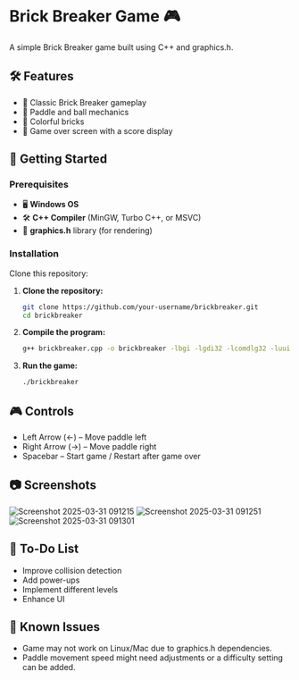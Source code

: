 # Brick Breaker Game 🎮
A simple Brick Breaker game built using C++ and graphics.h.

## 🛠 Features
- 🎾 Classic Brick Breaker gameplay  
- 🏓 Paddle and ball mechanics  
- 🎨 Colorful bricks  
- 💯 Game over screen with a score display

## 🚀 Getting Started

### Prerequisites
- 🖥 **Windows OS**  
- 🛠 **C++ Compiler** (MinGW, Turbo C++, or MSVC)  
- 🎨 **graphics.h** library (for rendering) 

### Installation
Clone this repository:

1. **Clone the repository:**  
   ```bash
   git clone https://github.com/your-username/brickbreaker.git
   cd brickbreaker
   
2. **Compile the program:**  

      ```bash
      g++ brickbreaker.cpp -o brickbreaker -lbgi -lgdi32 -lcomdlg32 -luuid -loleaut32 -lole32

2. **Run the game:** 
  
    ```bash
    ./brickbreaker
    
## 🎮 Controls
- Left Arrow (←) – Move paddle left
- Right Arrow (→) – Move paddle right
- Spacebar – Start game / Restart after game over

## 📷 Screenshots
![Screenshot 2025-03-31 091215](https://github.com/user-attachments/assets/87bfb68a-8093-4bca-b85f-2e514c0a5231)
![Screenshot 2025-03-31 091251](https://github.com/user-attachments/assets/5be1cac8-b7dc-46d6-90a5-bbdecc7d2eec)
![Screenshot 2025-03-31 091301](https://github.com/user-attachments/assets/045e9218-726a-4f32-a2f6-aa44526ef23d)


## 📝 To-Do List

 - Improve collision detection
 - Add power-ups
 - Implement different levels
 - Enhance UI

## 📌 Known Issues
- Game may not work on Linux/Mac due to graphics.h dependencies.
- Paddle movement speed might need adjustments or a difficulty setting can be added.
